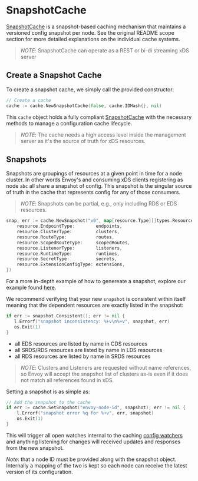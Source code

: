 # SnapshotCache

[SnapshotCache](https://github.com/lugerinformatica/envoy-control-plane/blob/main/pkg/cache/v3/simple.go#L40) is a snapshot-based caching mechanism that maintains a versioned config snapshot per node. See the original README scope section for more detailed explanations on the individual cache systems.

> *NOTE*: SnapshotCache can operate as a REST or bi-di streaming xDS server

## Create a Snapshot Cache

To create a snapshot cache, we simply call the provided constructor:
```go
// Create a cache
cache := cache.NewSnapshotCache(false, cache.IDHash{}, nil)
```
This `cache` object holds a fully compliant [SnapshotCache](https://github.com/lugerinformatica/envoy-control-plane/blob/main/pkg/cache/v3/simple.go#L40) with the necessary methods to manage a configuration cache lifecycle.

> *NOTE*: The cache needs a high access level inside the management server as it's the source of truth for xDS resources.

## Snapshots

Snapshots are groupings of resources at a given point in time for a node cluster. In other words Envoy's and consuming xDS clients registering as node `abc` all share a snapshot of config. This snapshot is the singular source of truth in the cache that represents config for any of those consumers.

> *NOTE*: Snapshots can be partial, e.g., only including RDS or EDS resources. 

```go
snap, err := cache.NewSnapshot("v0", map[resource.Type][]types.Resource{
    resource.EndpointType:        endpoints,
    resource.ClusterType:         clusters,
    resource.RouteType:           routes,
    resource.ScopedRouteType:     scopedRoutes,
    resource.ListenerType:        listeners,
    resource.RuntimeType:         runtimes,
    resource.SecretType:          secrets,
    resource.ExtensionConfigType: extensions,
})
```

For a more in-depth example of how to genereate a snapshot, explore our example found [here](https://github.com/lugerinformatica/envoy-control-plane/blob/main/internal/example/resource.go#L168).

We recommend verifying that your new `snapshot` is consistent within itself meaning that the dependent resources are exactly listed in the snapshot:

```go
if err := snapshot.Consistent(); err != nil {
   l.Errorf("snapshot inconsistency: %+v\n%+v", snapshot, err)
   os.Exit(1)
}
```

- all EDS resources are listed by name in CDS resources
- all SRDS/RDS resources are listed by name in LDS resources
- all RDS resources are listed by name in SRDS resources

> *NOTE*: Clusters and Listeners are requested without name references, so Envoy will accept the snapshot list of clusters as-is even if it does not match all references found in xDS.

Setting a snapshot is as simple as:
```go
// Add the snapshot to the cache
if err := cache.SetSnapshot("envoy-node-id", snapshot); err != nil {
    l.Errorf("snapshot error %q for %+v", err, snapshot)
    os.Exit(1)
}
```

This will trigger all open watches internal to the caching [config watchers](https://github.com/lugerinformatica/envoy-control-plane/blob/main/pkg/cache/v3/cache.go#L45) and anything listening for changes will received updates and responses from the new snapshot.

*Note*: that a node ID must be provided along with the snapshot object. Internally a mapping of the two is kept so each node can receive the latest version of its configuration.
